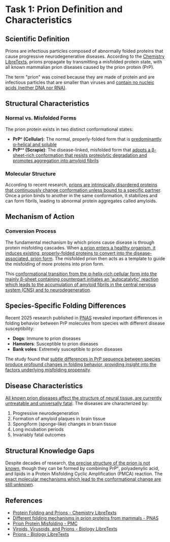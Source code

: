 # Task 1: Prion Definition and Characteristics

## Scientific Definition

Prions are infectious particles composed of abnormally folded proteins that cause progressive neurodegenerative diseases. According to the [Chemistry LibreTexts](https://chem.libretexts.org/Courses/University_of_Arkansas_Little_Rock/CHEM_4320_5320:_Biochemistry_1/02:__Protein_Structure/2.4:_Protein_Folding_and_Prions), prions propagate by transmitting a misfolded protein state, with all known mammalian prion diseases caused by the prion protein (PrP).

The term "prion" was coined because they are made of protein and are infectious particles that are smaller than viruses and [contain no nucleic acids (neither DNA nor RNA)](https://bio.libretexts.org/Bookshelves/Microbiology/Microbiology_(OpenStax)/06:_Acellular_Pathogens/6.04:_Viroids_Virusoids_and_Prions).

## Structural Characteristics

### Normal vs. Misfolded Forms

The prion protein exists in two distinct conformational states:

- **PrPᶜ (Cellular)**: The normal, properly-folded form that is [predominantly α-helical and soluble](https://pmc.ncbi.nlm.nih.gov/articles/PMC3330701/)
- **PrPˢᶜ (Scrapie)**: The disease-linked, misfolded form that [adopts a β-sheet-rich conformation that resists proteolytic degradation and promotes aggregation into amyloid fibrils](https://pmc.ncbi.nlm.nih.gov/articles/PMC3330701/)

### Molecular Structure

According to recent research, [prions are intrinsically disordered proteins that continuously change conformation unless bound to a specific partner](https://bio.libretexts.org/Courses/University_of_Arkansas_Little_Rock/CHEM_4320_5320:_Biochemistry_1/02:__Protein_Structure/2.4:_Protein_Folding_and_Prions). Once a prion binds to another in the same conformation, it stabilizes and can form fibrils, leading to abnormal protein aggregates called amyloids.

## Mechanism of Action

### Conversion Process

The fundamental mechanism by which prions cause disease is through protein misfolding cascades. When [a prion enters a healthy organism, it induces existing, properly-folded proteins to convert into the disease-associated, prion form](https://bio.libretexts.org/Courses/University_of_Arkansas_Little_Rock/CHEM_4320_5320:_Biochemistry_1/02:__Protein_Structure/2.4:_Protein_Folding_and_Prions). The misfolded prion then acts as a template to guide the misfolding of more proteins into prion form.

This [conformational transition from the α-helix-rich cellular form into the mainly β-sheet containing counterpart initiates an 'autocatalytic' reaction which leads to the accumulation of amyloid fibrils in the central nervous system (CNS) and to neurodegeneration](https://pmc.ncbi.nlm.nih.gov/articles/PMC3330701/).

## Species-Specific Folding Differences

Recent 2025 research published in [PNAS](https://www.pnas.org/doi/10.1073/pnas.2416191122) revealed important differences in folding behavior between PrP molecules from species with different disease susceptibility:

- **Dogs**: Immune to prion diseases
- **Hamsters**: Susceptible to prion diseases  
- **Bank voles**: Extremely susceptible to prion diseases

The study found that [subtle differences in PrP sequence between species produce profound changes in folding behavior, providing insight into the factors underlying misfolding propensity](https://www.pnas.org/doi/10.1073/pnas.2416191122).

## Disease Characteristics

[All known prion diseases affect the structure of neural tissue, are currently untreatable and universally fatal](https://bio.libretexts.org/Bookshelves/Introductory_and_General_Biology/Supplemental_Modules_(Molecular_Biology)/Prions). The diseases are characterized by:

1. Progressive neurodegeneration
2. Formation of amyloid plaques in brain tissue
3. Spongiform (sponge-like) changes in brain tissue
4. Long incubation periods
5. Invariably fatal outcomes

## Structural Knowledge Gaps

Despite decades of research, [the precise structure of the prion is not known](https://pmc.ncbi.nlm.nih.gov/articles/PMC3330701/), though they can be formed by combining PrPᶜ, polyadenylic acid, and lipids in a Protein Misfolding Cyclic Amplification (PMCA) reaction. The [exact molecular mechanisms which lead to the conformational change are still unknown](https://pmc.ncbi.nlm.nih.gov/articles/PMC3330701/).

## References

- [Protein Folding and Prions - Chemistry LibreTexts](https://chem.libretexts.org/Courses/University_of_Arkansas_Little_Rock/CHEM_4320_5320:_Biochemistry_1/02:__Protein_Structure/2.4:_Protein_Folding_and_Prions)
- [Different folding mechanisms in prion proteins from mammals - PNAS](https://www.pnas.org/doi/10.1073/pnas.2416191122)
- [Prion Protein Misfolding - PMC](https://pmc.ncbi.nlm.nih.gov/articles/PMC3330701/)
- [Viroids, Virusoids, and Prions - Biology LibreTexts](https://bio.libretexts.org/Bookshelves/Microbiology/Microbiology_(OpenStax)/06:_Acellular_Pathogens/6.04:_Viroids_Virusoids_and_Prions)
- [Prions - Biology LibreTexts](https://bio.libretexts.org/Bookshelves/Introductory_and_General_Biology/Supplemental_Modules_(Molecular_Biology)/Prions)